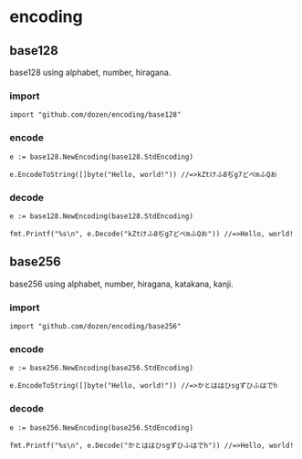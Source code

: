 # encoding

## base128
base128 using alphabet, number, hiragana.

### import
```
import "github.com/dozen/encoding/base128"
```

### encode
```
e := base128.NewEncoding(base128.StdEncoding)

e.EncodeToString([]byte("Hello, world!")) //=>kZtけふ8ぢg7どぺmふQお
```

### decode
```
e := base128.NewEncoding(base128.StdEncoding)

fmt.Printf("%s\n", e.Decode("kZtけふ8ぢg7どぺmふQお")) //=>Hello, world!
```

## base256
base256 using alphabet, number, hiragana, katakana, kanji.

### import
```
import "github.com/dozen/encoding/base256"
```

### encode
```
e := base256.NewEncoding(base256.StdEncoding)

e.EncodeToString([]byte("Hello, world!")) //=>かとははひsgずひふはでh
```

### decode
```
e := base256.NewEncoding(base256.StdEncoding)

fmt.Printf("%s\n", e.Decode("かとははひsgずひふはでh")) //=>Hello, world!
```
